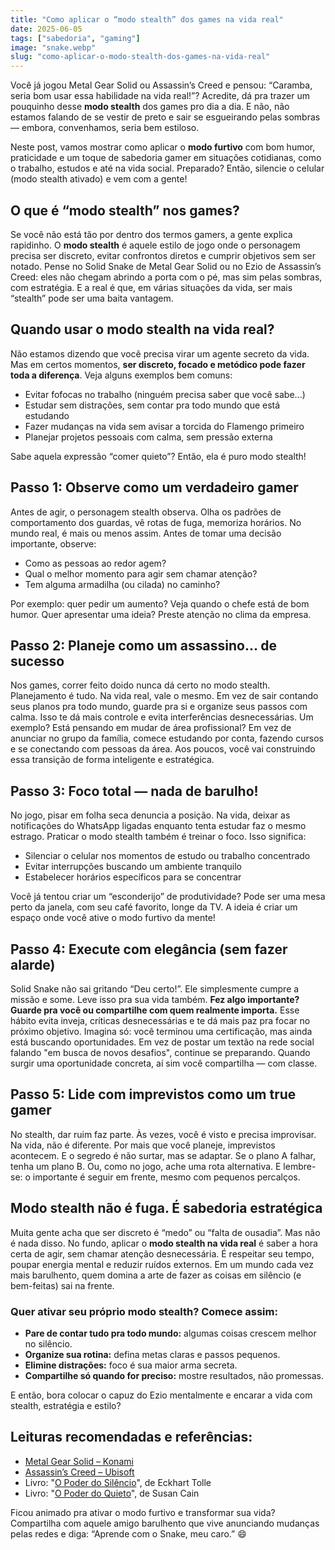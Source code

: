 ```yaml
---
title: "Como aplicar o “modo stealth” dos games na vida real"
date: 2025-06-05
tags: ["sabedoria", "gaming"]
image: "snake.webp"
slug: "como-aplicar-o-modo-stealth-dos-games-na-vida-real"
---
```


Você já jogou Metal Gear Solid ou Assassin’s Creed e pensou: “Caramba, seria bom usar essa habilidade na vida real!”? Acredite, dá pra trazer um pouquinho desse **modo stealth** dos games pro dia a dia. E não, não estamos falando de se vestir de preto e sair se esgueirando pelas sombras — embora, convenhamos, seria bem estiloso. 

Neste post, vamos mostrar como aplicar o **modo furtivo** com bom humor, praticidade e um toque de sabedoria gamer em situações cotidianas, como o trabalho, estudos e até na vida social. Preparado? Então, silencie o celular (modo stealth ativado) e vem com a gente!

## O que é “modo stealth” nos games?

Se você não está tão por dentro dos termos gamers, a gente explica rapidinho. O **modo stealth** é aquele estilo de jogo onde o personagem precisa ser discreto, evitar confrontos diretos e cumprir objetivos sem ser notado. Pense no Solid Snake de Metal Gear Solid ou no Ezio de Assassin’s Creed: eles não chegam abrindo a porta com o pé, mas sim pelas sombras, com estratégia. E a real é que, em várias situações da vida, ser mais “stealth” pode ser uma baita vantagem.

## Quando usar o modo stealth na vida real?

Não estamos dizendo que você precisa virar um agente secreto da vida. Mas em certos momentos, **ser discreto, focado e metódico pode fazer toda a diferença**. Veja alguns exemplos bem comuns:

*   Evitar fofocas no trabalho (ninguém precisa saber que você sabe...)
*   Estudar sem distrações, sem contar pra todo mundo que está estudando
*   Fazer mudanças na vida sem avisar a torcida do Flamengo primeiro
*   Planejar projetos pessoais com calma, sem pressão externa

Sabe aquela expressão “comer quieto”? Então, ela é puro modo stealth!

## Passo 1: Observe como um verdadeiro gamer

Antes de agir, o personagem stealth observa. Olha os padrões de comportamento dos guardas, vê rotas de fuga, memoriza horários. No mundo real, é mais ou menos assim. Antes de tomar uma decisão importante, observe:

*   Como as pessoas ao redor agem?
*   Qual o melhor momento para agir sem chamar atenção?
*   Tem alguma armadilha (ou cilada) no caminho?

Por exemplo: quer pedir um aumento? Veja quando o chefe está de bom humor. Quer apresentar uma ideia? Preste atenção no clima da empresa.

## Passo 2: Planeje como um assassino... de sucesso

Nos games, correr feito doido nunca dá certo no modo stealth. Planejamento é tudo. Na vida real, vale o mesmo. Em vez de sair contando seus planos pra todo mundo, guarde pra si e organize seus passos com calma. Isso te dá mais controle e evita interferências desnecessárias. Um exemplo? Está pensando em mudar de área profissional? Em vez de anunciar no grupo da família, comece estudando por conta, fazendo cursos e se conectando com pessoas da área. Aos poucos, você vai construindo essa transição de forma inteligente e estratégica.

## Passo 3: Foco total — nada de barulho!

No jogo, pisar em folha seca denuncia a posição. Na vida, deixar as notificações do WhatsApp ligadas enquanto tenta estudar faz o mesmo estrago. Praticar o modo stealth também é treinar o foco. Isso significa:

*   Silenciar o celular nos momentos de estudo ou trabalho concentrado
*   Evitar interrupções buscando um ambiente tranquilo
*   Estabelecer horários específicos para se concentrar

Você já tentou criar um “esconderijo” de produtividade? Pode ser uma mesa perto da janela, com seu café favorito, longe da TV. A ideia é criar um espaço onde você ative o modo furtivo da mente!

## Passo 4: Execute com elegância (sem fazer alarde)

Solid Snake não sai gritando “Deu certo!”. Ele simplesmente cumpre a missão e some. Leve isso pra sua vida também. **Fez algo importante? Guarde pra você ou compartilhe com quem realmente importa.** Esse hábito evita inveja, críticas desnecessárias e te dá mais paz pra focar no próximo objetivo. Imagina só: você terminou uma certificação, mas ainda está buscando oportunidades. Em vez de postar um textão na rede social falando "em busca de novos desafios", continue se preparando. Quando surgir uma oportunidade concreta, aí sim você compartilha — com classe.

## Passo 5: Lide com imprevistos como um true gamer

No stealth, dar ruim faz parte. Às vezes, você é visto e precisa improvisar. Na vida, não é diferente. Por mais que você planeje, imprevistos acontecem. E o segredo é não surtar, mas se adaptar. Se o plano A falhar, tenha um plano B. Ou, como no jogo, ache uma rota alternativa. E lembre-se: o importante é seguir em frente, mesmo com pequenos percalços.

## Modo stealth não é fuga. É sabedoria estratégica

Muita gente acha que ser discreto é “medo” ou “falta de ousadia”. Mas não é nada disso. No fundo, aplicar o **modo stealth na vida real** é saber a hora certa de agir, sem chamar atenção desnecessária. É respeitar seu tempo, poupar energia mental e reduzir ruídos externos. Em um mundo cada vez mais barulhento, quem domina a arte de fazer as coisas em silêncio (e bem-feitas) sai na frente.

### Quer ativar seu próprio modo stealth? Comece assim:

*   **Pare de contar tudo pra todo mundo:** algumas coisas crescem melhor no silêncio.
*   **Organize sua rotina:** defina metas claras e passos pequenos.
*   **Elimine distrações:** foco é sua maior arma secreta.
*   **Compartilhe só quando for preciso:** mostre resultados, não promessas.

E então, bora colocar o capuz do Ezio mentalmente e encarar a vida com stealth, estratégia e estilo?

## Leituras recomendadas e referências:

*   [Metal Gear Solid – Konami](https://www.konami.com/games/metalgear/)
*   [Assassin’s Creed – Ubisoft](https://www.ubisoft.com/pt-br/game/assassins-creed)
*   Livro: "[O Poder do Silêncio](https://amzn.to/43wdXf3)", de Eckhart Tolle
*   Livro: "[O Poder do Quieto](https://amzn.to/4ky9LCk)", de Susan Cain

Ficou animado pra ativar o modo furtivo e transformar sua vida? Compartilha com aquele amigo barulhento que vive anunciando mudanças pelas redes e diga: “Aprende com o Snake, meu caro.” 😄